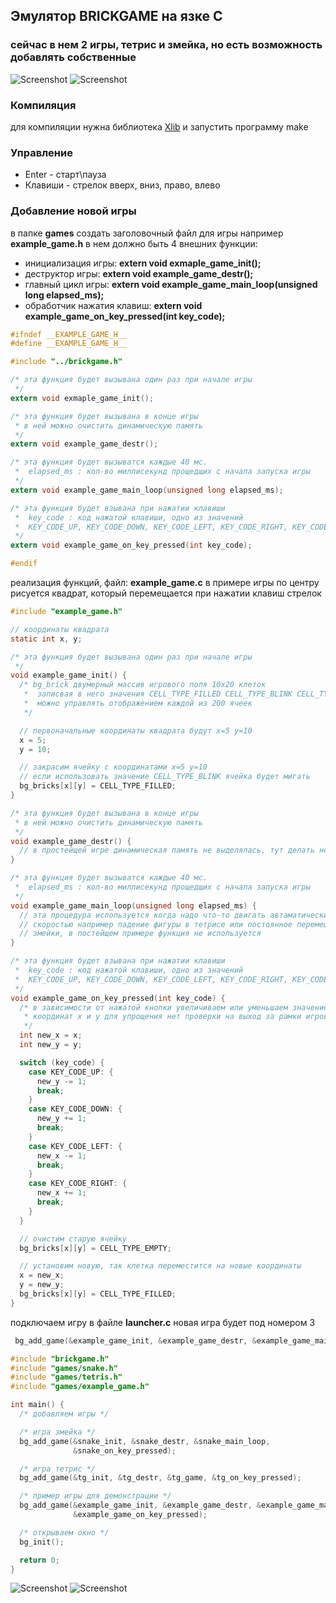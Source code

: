 ## Эмулятор BRICKGAME на язке С
### сейчас в нем 2 игры, тетрис и змейка, но есть возможность добавлять собственные
![Screenshot](screenshots/Screenshot1.png) ![Screenshot](screenshots/Screenshot2.png)

### Компиляция
для компиляции нужна библиотека [Xlib](https://www.x.org/docs/X11/)
и запустить программу make

### Управление
+ Enter - старт\пауза
+ Клавиши - стрелок вверх, вниз, право, влево

### Добавление новой игры
в папке **games** создать заголовочный файл для игры например **example_game.h**
в нем должно быть 4 внешних функции:
+ инициализация игры: **extern void exmaple_game_init();**
+ деструктор игры: **extern void example_game_destr();**
+ главный цикл игры: **extern void example_game_main_loop(unsigned long elapsed_ms);**
+ обработчик нажатия клавиш: **extern void example_game_on_key_pressed(int key_code);**
```c
#ifndef __EXAMPLE_GAME_H__
#define __EXAMPLE_GAME_H__

#include "../brickgame.h"

/* эта функция будет вызывана один раз при начале игры
 */
extern void exmaple_game_init();

/* эта функция будет вызывана в конце игры
 * в ней можно очистить динамическую память
 */
extern void example_game_destr();

/* эта функция будет вызыватся каждые 40 мс.
 *  elapsed_ms : кол-во миллисекунд прощедщих с начала запуска игры
 */
extern void example_game_main_loop(unsigned long elapsed_ms);

/* эта функция будет взывана при нажатии клавиши
 *  key_code : код нажатой клавиши, одно из значений
 *  KEY_CODE_UP, KEY_CODE_DOWN, KEY_CODE_LEFT, KEY_CODE_RIGHT, KEY_CODE_ENTER
 */
extern void example_game_on_key_pressed(int key_code);

#endif
```
реализация функций, файл: **example_game.c**
в примере игры по центру рисуется квадрат, который перемещается при нажатии клавиш стрелок

```c
#include "example_game.h"

// координаты квадрата
static int x, y;

/* эта функция будет вызывана один раз при начале игры
 */
void example_game_init() {
  /* bg_brick двумерный массив игрового поля 10x20 клеток
   *  записвая в него значения CELL_TYPE_FILLED CELL_TYPE_BLINK CELL_TYPE_EMPTY
   *  можно управлять отображением каждой из 200 ячеек
   */

  // первоначальные координаты квадрата будут x=5 y=10
  x = 5;
  y = 10;

  // закрасим ячейку с координатами x=5 y=10
  // если использовать значение CELL_TYPE_BLINK ячейка будет мигать
  bg_bricks[x][y] = CELL_TYPE_FILLED;
}

/* эта функция будет вызывана в конце игры
 * в ней можно очистить динамическую память
 */
void example_game_destr() {
  // в простейщей игре динамическая память не выделялась, тут делать нечего
}

/* эта функция будет вызыватся каждые 40 мс.
 *  elapsed_ms : кол-во миллисекунд прощедщих с начала запуска игры
 */
void example_game_main_loop(unsigned long elapsed_ms) {
  // эта процедура используется когда надо что-то двигать автаматически с некой
  // скоростью например падение фигуры в тетрисе или постоянное перемещение
  // змейки, в постейщем примере функция не используется
}

/* эта функция будет взывана при нажатии клавиши
 *  key_code : код нажатой клавиши, одно из значений
 *  KEY_CODE_UP, KEY_CODE_DOWN, KEY_CODE_LEFT, KEY_CODE_RIGHT, KEY_CODE_ENTER
 */
void example_game_on_key_pressed(int key_code) {
  /* в зависимости от нажатой кнопки увеличиваем или уменьшаем значение
   * координат x и y для упрощения нет проверки на выход за рамки игрового поля
   */
  int new_x = x;
  int new_y = y;

  switch (key_code) {
    case KEY_CODE_UP: {
      new_y -= 1;
      break;
    }
    case KEY_CODE_DOWN: {
      new_y += 1;
      break;
    }
    case KEY_CODE_LEFT: {
      new_x -= 1;
      break;
    }
    case KEY_CODE_RIGHT: {
      new_x += 1;
      break;
    }
  }

  // очистим старую ячейку
  bg_bricks[x][y] = CELL_TYPE_EMPTY;

  // установим новую, так клетка переместится на новые координаты
  x = new_x;
  y = new_y;
  bg_bricks[x][y] = CELL_TYPE_FILLED;
}
```
подключаем игру в файле **launcher.c** новая игра будет под номером 3
```c
 bg_add_game(&example_game_init, &example_game_destr, &example_game_main_loop, &example_game_on_key_pressed);

```
```c
#include "brickgame.h"
#include "games/snake.h"
#include "games/tetris.h"
#include "games/example_game.h"

int main() {
  /* добавляем игры */

  /* игра змейка */
  bg_add_game(&snake_init, &snake_destr, &snake_main_loop,
              &snake_on_key_pressed);

  /* игра тетрис */
  bg_add_game(&tg_init, &tg_destr, &tg_game, &tg_on_key_pressed);

  /* пример игры для демонстрации */
  bg_add_game(&example_game_init, &example_game_destr, &example_game_main_loop,
              &example_game_on_key_pressed);

  /* открываем окно */
  bg_init();

  return 0;
}
```
![Screenshot](screenshots/Screenshot3.png) ![Screenshot](screenshots/Screenshot4.png)


